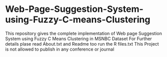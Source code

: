 # Web-Page-Suggestion-System-using-Fuzzy-C-means-Clustering
This repository gives the complete implementation of Web page Suggestion System using Fuzzy C Means Clustering in MSNBC Dataset 
For Further details plase read About.txt and Readme too run the R files.txt
This Project is not allowed to publish in any conference or journal
